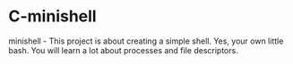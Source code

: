 # C-minishell
minishell - This project is about creating a simple shell. Yes, your own little bash. You will learn a lot about processes and file descriptors.

